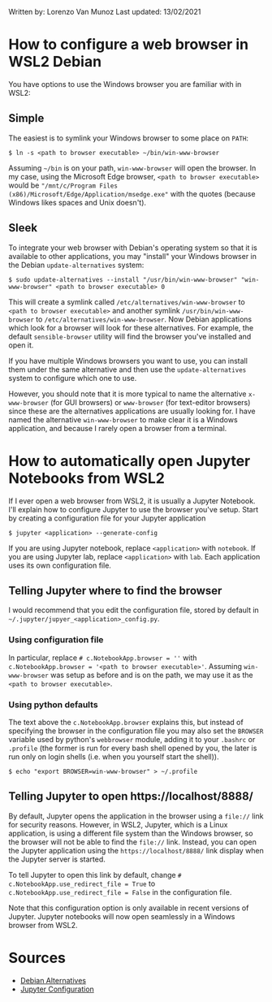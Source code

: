 Written by: Lorenzo Van Munoz
Last updated: 13/02/2021

# How to configure a web browser in WSL2 Debian

You have options to use the Windows browser you are familiar with in WSL2:

## Simple

The easiest is to symlink your Windows browser to some place on `PATH`:

```
$ ln -s <path to browser executable> ~/bin/win-www-browser
```

Assuming `~/bin` is on your path, `win-www-browser` will open the browser.
In my case, using the Microsoft Edge browser, `<path to browser executable>`
would be `"/mnt/c/Program Files (x86)/Microsoft/Edge/Application/msedge.exe"`
with the quotes (because Windows likes spaces and Unix doesn't).

## Sleek

To integrate your web browser with Debian's operating system so that it 
is available to other applications, you may "install" your Windows browser
in the Debian `update-alternatives` system:

```
$ sudo update-alternatives --install "/usr/bin/win-www-browser" "win-www-browser" <path to browser executable> 0
```

This will create a symlink called `/etc/alternatives/win-www-browser` to
`<path to browser executable>` and another symlink 
`/usr/bin/win-www-browser` to `/etc/alternatives/win-www-browser`.
Now Debian applications which look for a browser will look for these 
alternatives.
For example, the default `sensible-browser` utility will find the browser
you've installed and open it.

If you have multiple Windows browsers you want to use, you can install
them under the same alternative and then use the `update-alternatives`
system to configure which one to use.

However, you should note that it is more typical to name the alternative
`x-www-browser` (for GUI browsers) or `www-browser` (for text-editor
browsers) since these are the alternatives applications are usually
looking for.
I have named the alternative `win-www-browser` to make clear it is a
Windows application, and because I rarely open a browser from a terminal.


# How to automatically open Jupyter Notebooks from WSL2

If I ever open a web browser from WSL2, it is usually a Jupyter Notebook.
I'll explain how to configure Jupyter to use the browser you've setup.
Start by creating a configuration file for your Jupyter application

```
$ jupyter <application> --generate-config
```

If you are using Jupyter notebook, replace `<application>` with `notebook`.
If you are using Jupyter lab, replace `<application>` with `lab`.
Each application uses its own configuration file.

## Telling Jupyter where to find the browser

I would recommend that you edit the configuration file, stored by default
in `~/.jupyter/jupyer_<application>_config.py`.

### Using configuration file 

In particular, replace `# c.NotebookApp.browser = ''` with 
`c.NotebookApp.browser = '<path to browser executable>'`.
Assuming `win-www-browser` was setup as before and is on the path,
we may use it as the `<path to browser executable>`.

### Using python defaults

The text above the `c.NotebookApp.browser` explains this, but instead 
of specifying the browser in the configuration file you may also set
the `BROWSER` variable used by python's `webbrowser` module, adding it
to your `.bashrc` or `.profile` (the former is run for every bash shell
opened by you, the later is run only on login shells (i.e. when you
yourself start the shell)).

```
$ echo "export BROWSER=win-www-browser" > ~/.profile
```

## Telling Jupyter to open https://localhost/8888/

By default, Jupyter opens the application in the browser using a `file://`
link for security reasons.
However, in WSL2, Jupyter, which is a Linux application, is using a 
different file system than the Windows browser, so the browser will not
be able to find the `file://` link.
Instead, you can open the Jupyter application using the
`https://localhost/8888/` link display when the Jupyter server is started.

To tell Jupyter to open this link by default, change 
`# c.NotebookApp.use_redirect_file = True` to
`c.NotebookApp.use_redirect_file = False` in the configuration file.

Note that this configuration option is only available in recent versions of
Jupyter.
Jupyter notebooks will now open seamlessly in a Windows browser from WSL2.

# Sources

- [Debian Alternatives](https://wiki.debian.org/DebianAlternatives)
- [Jupyter Configuration](https://jupyter.readthedocs.io/en/latest/use/config.html)
